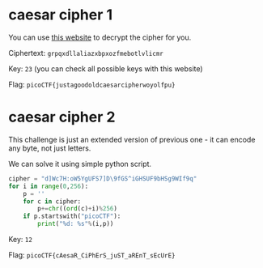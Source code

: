 # caesar cipher 1

You can use [this website](https://www.dcode.fr/caesar-cipher) to decrypt the cipher for you.

Ciphertext: `grpqxdllaliazxbpxozfmebotlvlicmr`

Key: `23` (you can check all possible keys with this website)

Flag: `picoCTF{justagoodoldcaesarcipherwoyolfpu}`

# caesar cipher 2

This challenge is just an extended version of previous one - it can encode any byte, not just letters.

We can solve it using simple python script.

```py
cipher = "d]Wc7H:oW5YgUFS7]D\9fGS^iGHSUF9bHSg9WIf9q"
for i in range(0,256):
	p = ''
	for c in cipher:
		p+=chr((ord(c)+i)%256)
	if p.startswith("picoCTF"):
		print("%d: %s"%(i,p))
```

Key: `12`

Flag: `picoCTF{cAesaR_CiPhErS_juST_aREnT_sEcUrE}`
